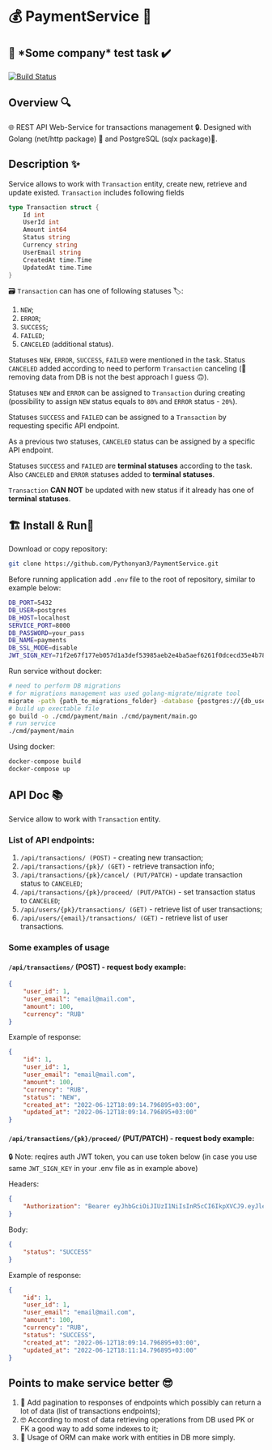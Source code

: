 # 💰 PaymentService 💸

## 🤫 \*Some company* test task ✔️

[![Build Status](https://travis-ci.org/joemccann/dillinger.svg?branch=master)](https://travis-ci.org/joemccann/dillinger)

## Overview 🔍
🌐 REST API Web-Service for transactions management 🔒. Designed with Golang (net/http package) 🦦 and PostgreSQL (sqlx package)💽.

## Description ✨

Service allows to work with `Transaction` entity, create new, retrieve and update existed. `Transaction` includes following fields

```go
type Transaction struct {
	Id int
	UserId int
	Amount int64
	Status string
	Currency string
	UserEmail string
	CreatedAt time.Time
	UpdatedAt time.Time
}
```

🗃️ `Transaction` can has one of following statuses 🏷️:
1. `NEW`;
2. `ERROR`;
3. `SUCCESS`;
4. `FAILED`;
5. `CANCELED` (additional status).

Statuses `NEW`, `ERROR`, `SUCCESS`, `FAILED` were mentioned in the task. Status `CANCELED` added according to need to perform `Transaction` canceling (🔨removing data from DB is not the best approach I guess 🙃).

Statuses `NEW` and `ERROR` can be assigned to `Transaction` during creating (possibility to assign `NEW` status equals to `80%` and `ERROR` status - `20%`).

Statuses `SUCCESS` and `FAILED` can be assigned to a `Transaction` by requesting specific API endpoint.

As a previous two statuses, `CANCELED` status can be assigned by a specific API endpoint.

Statuses `SUCCESS` and `FAILED` are **terminal statuses** according to the task. Also `CANCELED` and `ERROR` statuses added to **terminal statuses**.

`Transaction` **CAN NOT** be updated with new status if it already has one of **terminal statuses**.

## 🏗️ Install & Run🏃

Download or copy repository:

```bash
git clone https://github.com/Pythonyan3/PaymentService.git
```

Before running application add ``.env`` file to the root of repository, similar to example below:

```bash
DB_PORT=5432
DB_USER=postgres
DB_HOST=localhost
SERVICE_PORT=8000
DB_PASSWORD=your_pass
DB_NAME=payments
DB_SSL_MODE=disable
JWT_SIGN_KEY=71f2e67f177eb057d1a3def53985aeb2e4ba5aef6261f0dcecd35e4b78eb2930
```

Run service without docker:
```bash
# need to perform DB migrations
# for migrations management was used golang-migrate/migrate tool
migrate -path {path_to_migrations_folder} -database {postgres://{db_user}:{db_pass}@{db_host}:{db_port}/{db_name}?sslmode=disable up
# build up exectable file
go build -o ./cmd/payment/main ./cmd/payment/main.go
# run service
./cmd/payment/main
```

Using docker:

```bash
docker-compose build
docker-compose up
```

## API Doc 📚

Service allow to work with ``Transaction`` entity.

### List of API endpoints:

1. `/api/transactions/ (POST)` - creating new transaction;
2. `/api/transactions/{pk}/ (GET)` - retrieve transaction info;
3. `/api/transactions/{pk}/cancel/ (PUT/PATCH)` - update transaction status to `CANCELED`;
4. `/api/transactions/{pk}/proceed/ (PUT/PATCH)` - set transaction status to `CANCELED`;
5. `/api/users/{pk}/transactions/ (GET)` - retrieve list of user transactions;
6. `/api/users/{email}/transactions/ (GET)` - retrieve list of user transactions.

### Some examples of usage

#### `/api/transactions/` (POST) -  request body example:
```json
{
	"user_id": 1,
	"user_email": "email@mail.com",
	"amount": 100,
	"currency": "RUB"
}
```

Example of response:
```json
{
	"id": 1,
	"user_id": 1,
	"user_email": "email@mail.com",
	"amount": 100,
	"currency": "RUB",
	"status": "NEW",
	"created_at": "2022-06-12T18:09:14.796895+03:00",
	"updated_at": "2022-06-12T18:09:14.796895+03:00"
}
```

#### `/api/transactions/{pk}/proceed/` (PUT/PATCH) - request body example:

🔒 Note: reqires auth JWT token, you can use token below (in case you use same `JWT_SIGN_KEY` in your .env file as in example above)

Headers:
```json
{
	"Authorization": "Bearer eyJhbGciOiJIUzI1NiIsInR5cCI6IkpXVCJ9.eyJleHAiOjE2NTU5NzY5NjcsImlhdCI6MTY1NTExMjk2N30.PudQzyMfLrXVMHffp8Ti_JDWPOoBrG5GVdj2DIFV-yE"
}
```

Body:
```json
{
	"status": "SUCCESS"
}
```

Example of response:
```json
{
	"id": 1,
	"user_id": 1,
	"user_email": "email@mail.com",
	"amount": 100,
	"currency": "RUB",
	"status": "SUCCESS",
	"created_at": "2022-06-12T18:09:14.796895+03:00",
	"updated_at": "2022-06-12T18:11:14.796895+03:00"
}
```

## Points to make service better 😎

1. 📄 Add pagination to responses of endpoints which possibly can return a lot of data (list of transactions endpoints);
2.  🤓 According to most of data retrieving operations from DB used PK or FK a good way to add some indexes to it;
3. 🧐 Usage of ORM can make work with entities in DB more simply.